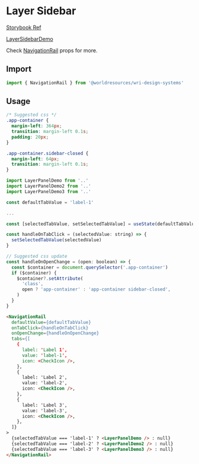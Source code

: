 # Layer Sidebar

[Storybook Ref](https://wri.github.io/wri-design-systems/?path=/docs/geospatial-layers-layer-sidebar--docs)

[LayerSidebarDemo](https://github.com/wri/wri-design-systems/blob/main/src/components/Geospatial/Layers/LayerSidebar/Demo.tsx)

Check [NavigationRail](https://github.com/wri/wri-design-systems/tree/main/src/components/Navigation/NavigationRail) props for more.

## Import

```js
import { NavigationRail } from '@worldresources/wri-design-systems'
```

## Usage

```css
/* Suggested css */
.app-container {
  margin-left: 364px;
  transition: margin-left 0.1s;
  padding: 20px;
}

.app-container.sidebar-closed {
  margin-left: 64px;
  transition: margin-left 0.1s;
}
```

```js
import LayerPanelDemo from '..'
import LayerPanelDemo2 from '..'
import LayerPanelDemo3 from '..'

const defaultTabValue = 'label-1'

...

const [selectedTabValue, setSelectedTabValue] = useState(defaultTabValue)

const handleOnTabClick = (selectedValue: string) => {
  setSelectedTabValue(selectedValue)
}

// Suggested css update
const handleOnOpenChange = (open: boolean) => {
  const $container = document.querySelector('.app-container')
  if ($container) {
    $container?.setAttribute(
      'class',
      open ? 'app-container' : 'app-container sidebar-closed',
    )
  }
}
```

```html
<NavigationRail
  defaultValue={defaultTabValue}
  onTabClick={handleOnTabClick}
  onOpenChange={handleOnOpenChange}
  tabs={[
    {
      label: 'Label 1',
      value: 'label-1',
      icon: <CheckIcon />,
    },
    {
      label: 'Label 2',
      value: 'label-2',
      icon: <CheckIcon />,
    },
    {
      label: 'Label 3',
      value: 'label-3',
      icon: <CheckIcon />,
    },
  ]}
>
  {selectedTabValue === 'label-1' ? <LayerPanelDemo /> : null}
  {selectedTabValue === 'label-2' ? <LayerPanelDemo2 /> : null}
  {selectedTabValue === 'label-3' ? <LayerPanelDemo3 /> : null}
</NavigationRail>
```
